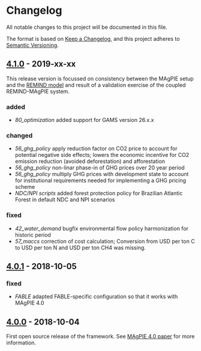 
# Changelog

All notable changes to this project will be documented in this file.

The format is based on [Keep a Changelog](https://keepachangelog.com/en/1.0.0/),
and this project adheres to [Semantic Versioning](https://semver.org/spec/v2.0.0.html).


## [4.1.0] - 2019-xx-xx

This release version is focussed on consistency between the MAgPIE setup and the [REMIND model] and result of a validation exercise of the coupled REMIND-MAgPIE system.

### added
 - *80_optimization* added support for GAMS version 26.x.x

### changed
 - *56_ghg_policy* apply reduction factor on CO2 price to account for potential negative side effects; lowers the economic incentive for CO2 emission reduction (avoided deforestation) and afforestation
 - *56_ghg_policy* non-linar phase-in of GHG prices over 20 year period
 - *56_ghg_policy* multiply GHG prices with development state to account for institutional requirements needed for implementing a GHG pricing scheme
 - *NDC/NPI scripts* added forest protection policy for Brazilian Atlantic Forest in default NDC and NPI scenarios

### fixed
 - *42_water_demand* bugfix environmental flow policy harmonization for historic period
 - *57_maccs* correction of cost calculation; Conversion from USD per ton C to USD per ton N and USD per ton CH4 was missing.


## [4.0.1] - 2018-10-05

### fixed
 - *FABLE* adapted FABLE-specific configuration so that it works with MAgPIE 4.0


## [4.0.0] - 2018-10-04

First open source release of the framework. See [MAgPIE 4.0 paper](https://doi.org/10.5194/gmd-12-1299-2019) for more information.


[Unreleased]: https://github.com/magpiemodel/magpie/compare/v4.0.1...develop
[4.1.0]: https://github.com/magpiemodel/magpie/compare/v4.0.1...v4.1.0
[4.0.1]: https://github.com/magpiemodel/magpie/compare/v4.0...v4.0.1
[4.0.0]: https://github.com/magpiemodel/magpie/releases/tag/v4.0

[REMIND model]: https://www.pik-potsdam.de/research/transformation-pathways/models/remind
